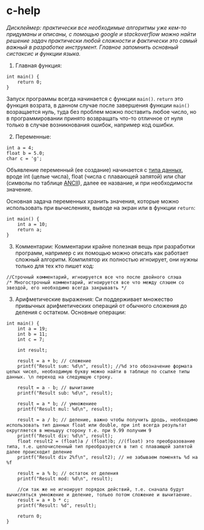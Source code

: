 # c-help

*Дисклеймер: практически все необходимые алгоритмы уже кем-то придуманы и описаны, с помощью google и stackoverflow можно найти решение задач практически любой сложности и фактически это самый важный в разработке инструмент. Главное запомнить основный систаксис и функции языка.*

1. Главная функция:
```
int main() {
    return 0;
}
```
Запуск программы всегда начинается с функции `main()`. `return` это функция возрата, в данном случае после завершения функции `main()` возращается нуль, туда без проблем можно поставить любое число, но в программировании принято возвращать что-то отличное от нуля только в случае возникнования ошибок, например код ошибки.

2. Переменные:
```
int a = 4;
float b = 5.0;
char c = 'g';
```
Объявление переменный (ее создание) начинается с [типа данных](https://ru.wikipedia.org/wiki/%D0%A1%D0%B8%D1%81%D1%82%D0%B5%D0%BC%D0%B0_%D1%82%D0%B8%D0%BF%D0%BE%D0%B2_%D0%A1%D0%B8), вроде int (целые числа), float (числа с плавающей запятой) или char (символы по таблице [ANCII](https://ru.wikipedia.org/wiki/ASCII)), далее ее название, и при необходимости значение.

Основная задача переменных хранить значения, которые можно использовать при вычислениях, выводе на экран или в функции `return`:
```
int main() {
    int a = 10;
    return a;
}
```

3. Комментарии:
Комментарии крайне полезная вещь при разработки программ, например с их помощью можно описать как работает сложный алгоритм. Компилятор их полностью игноирует, они нужны только для тех кто пишет код:
```
//Строчный комментарий, игноируется все что после двойного слэша
/* Многострочный комментарий, игноируется все что между слэшем со звездой, его необходимо всегда закрывавть */
```

3. Арифметические выражения: 
Си поддерживает множество привычных арифметических операций от обычного сложения до деления с остатком. Основные операции:
```
int main() {
    int a = 19;
    int b = 11;
    int c = 7;
    
    int result;
    
    result = a + b; // сложение
    printf("Result sum: %d\n", result); //%d это обозначение формата целых чисел, необходимую букву можно найти в таблице по ссылке типы данных. \n переход на следующую строку. 
    
    result = a - b; // вычитание
    printf("Result sub: %d\n", result);
    
    result = a * b; // умножениее
    printf("Result mul: %d\n", result);
    
    result = a / b; // деление, важно чтобы получить дродь, необходимо использовать тип данных float или double, при int всегда результат округляется в меньшуу сторону т.е. при 9.99 получим 9
    printf("Result div: %d\n", result);
    float result2 = (float)a / (float)b; //(float) это преобразование типа, т.е. целочисленный тип преобразуется в тип с плавающей запятой далее происходит деление
    printf("Result div 2%f\n", result2); // не забываем поменять %d на %f
    
    result = a % b; // остаток от деления
    printf("Result mod: %d\n", result);
    
    //си так же не игноирует порядок действий, т.е. сначала будут вычисляться умножение и деление, тольео потом сложение и вычитаение.
    result = a + b * c;
    printf("Result: %d", result);
    
    return 0;
}
```



